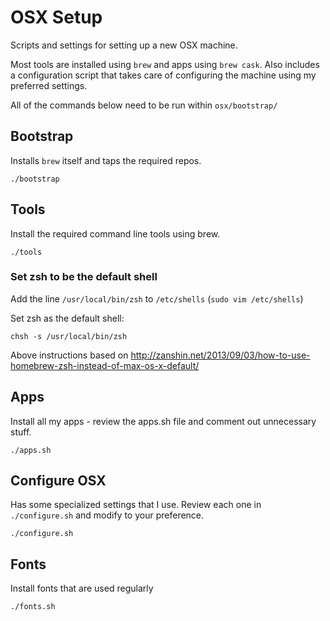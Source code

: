# OSX Setup

Scripts and settings for setting up a new OSX machine.

Most tools are installed using `brew` and apps using `brew cask`. Also includes a configuration script that takes care of configuring the machine using my preferred settings.

All of the commands below need to be run within `osx/bootstrap/`

## Bootstrap

Installs `brew` itself and taps the required repos.

```
./bootstrap
```

## Tools

Install the required command line tools using brew.

```
./tools
```

### Set zsh to be the default shell

Add the line `/usr/local/bin/zsh` to `/etc/shells` (`sudo vim /etc/shells`)

Set zsh as the default shell:

```
chsh -s /usr/local/bin/zsh
```

Above instructions based on http://zanshin.net/2013/09/03/how-to-use-homebrew-zsh-instead-of-max-os-x-default/

## Apps

Install all my apps - review the apps.sh file and comment out unnecessary stuff.

```
./apps.sh
```

## Configure OSX

Has some specialized settings that I use. Review each one in `./configure.sh` and modify to your preference.

```
./configure.sh
```

## Fonts

Install fonts that are used regularly

```
./fonts.sh
```
